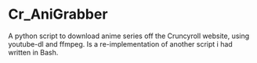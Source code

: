# Cr_AniGrabber
A python script to download anime series off the Cruncyroll website, using youtube-dl and ffmpeg. Is a re-implementation of another script i had written in Bash.
